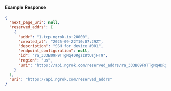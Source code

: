 <!-- Code generated for API Clients. DO NOT EDIT. -->

#### Example Response

```json
{
  "next_page_uri": null,
  "reserved_addrs": [
    {
      "addr": "1.tcp.ngrok.io:20000",
      "created_at": "2025-09-22T10:07:29Z",
      "description": "SSH for device #001",
      "endpoint_configuration": null,
      "id": "ra_333B09F9TTgMq4DRgzz8tUsjFT9",
      "region": "us",
      "uri": "https://api.ngrok.com/reserved_addrs/ra_333B09F9TTgMq4DRgzz8tUsjFT9"
    }
  ],
  "uri": "https://api.ngrok.com/reserved_addrs"
}
```
